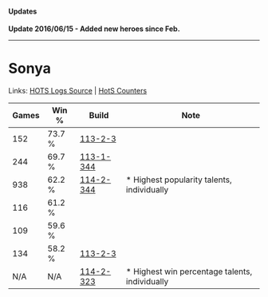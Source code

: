#### Updates

**Update 2016/06/15 - Added new heroes since Feb.**

***

# Sonya

Links: [HOTS Logs Source](https://www.hotslogs.com/Sitewide/HeroDetails?Hero=Sonya) | [HotS Counters](http://hotscounters.com/#/hero/Sonya)

Games  | Win %  | Build     | Note
-----  | -----  | -----     | ----
152    | 73.7 % | [113-2-3](http://www.heroesfire.com/hots/talent-calculator/sonya#RBR) | 
244    | 69.7 % | [113-1-344](http://www.heroesfire.com/hots/talent-calculator/sonya#gTdG) | 
938    | 62.2 % | [114-2-344](http://www.heroesfire.com/hots/talent-calculator/sonya#gWJ8) | * Highest popularity talents, individually
116    | 61.2 % | [](http://www.heroesfire.com/hots/talent-calculator/sonya#1) | 
109    | 59.6 % | [](http://www.heroesfire.com/hots/talent-calculator/sonya#1) | 
134    | 58.2 % | [113-2-3](http://www.heroesfire.com/hots/talent-calculator/sonya#RBR) | 
N/A    | N/A    | [114-2-323](http://www.heroesfire.com/hots/talent-calculator/sonya#gWIp) | * Highest win percentage talents, individually
